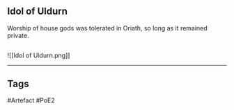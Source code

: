 ## Idol of Uldurn
Worship of house gods was tolerated
in Oriath, so long as it remained private.
##
![[Idol of Uldurn.png]]

---
## Tags
#Artefact
#PoE2